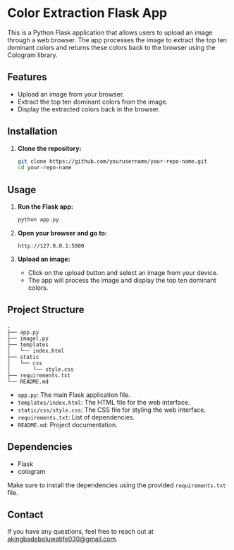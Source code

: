 # Color Extraction Flask App

This is a Python Flask application that allows users to upload an image through a web browser. The app processes the image to extract the top ten dominant colors and returns these colors back to the browser using the Cologram library.

## Features

- Upload an image from your browser.
- Extract the top ten dominant colors from the image.
- Display the extracted colors back in the browser.

## Installation

1. **Clone the repository:**
   ```bash
   git clone https://github.com/yourusername/your-repo-name.git
   cd your-repo-name
   ```

## Usage

1. **Run the Flask app:**
   ```bash
   python app.py
   ```

2. **Open your browser and go to:**
   ```
   http://127.0.0.1:5000
   ```

3. **Upload an image:**
   - Click on the upload button and select an image from your device.
   - The app will process the image and display the top ten dominant colors.

## Project Structure

```
.
├── app.py
├── imagel.py
├── templates
│   └── index.html
├── static
│   └── css
│       └── style.css
├── requirements.txt
└── README.md
```

- `app.py`: The main Flask application file.
- `templates/index.html`: The HTML file for the web interface.
- `static/css/style.css`: The CSS file for styling the web interface.
- `requirements.txt`: List of dependencies.
- `README.md`: Project documentation.

## Dependencies

- Flask
- cologram

Make sure to install the dependencies using the provided `requirements.txt` file.


## Contact

If you have any questions, feel free to reach out at [akingbadeboluwatife030@gmail.com](mailto:akingbadeboluwatife030@gmail.com).
